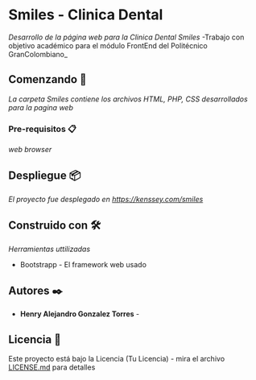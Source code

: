# Smiles  - Clinica Dental

_Desarrollo de la página web para la Clinica Dental Smiles_
-Trabajo con objetivo académico para el módulo FrontEnd del Politécnico GranColombiano_

## Comenzando 🚀

_La carpeta Smiles contiene los archivos HTML, PHP, CSS desarrollados para la pagina web_



### Pre-requisitos 📋

_web browser_




## Despliegue 📦

_El proyecto fue desplegado en https://kenssey.com/smiles_

## Construido con 🛠️

_Herramientas uttilizadas_

* Bootstrapp - El framework web usado


## Autores ✒️


* **Henry Alejandro Gonzalez Torres** - 
## Licencia 📄

Este proyecto está bajo la Licencia (Tu Licencia) - mira el archivo [LICENSE.md](LICENSE.md) para detalles

